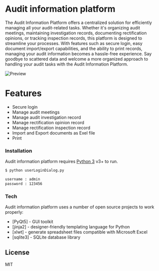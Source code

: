 # Audit information platform

The Audit Information Platform offers a centralized solution for efficiently managing all your audit-related tasks. Whether it's organizing audit meetings, maintaining investigation records, documenting rectification opinions, or tracking inspection records, this platform is designed to streamline your processes. With features such as secure login, easy document import/export capabilities, and the ability to print records, managing your audit information becomes a hassle-free experience. Say goodbye to scattered data and welcome a more organized approach to handling your audit tasks with the Audit Information Platform.

![Preview](https://raw.githubusercontent.com/Nadeera3784/Audit_information_platform_python/master/screenshot.PNG)

# Features
 
  - Secure login
  - Manage audit meetings
  - Manage audit investigation record
  - Manage rectification opinion record
  - Manage rectification inspection record
  - Import and Export documents as Exel file
  - Print

### Installation
Audit information platform requires [Python 3](https://www.python.org/) v3+ to run.
```sh
$ python userLoginDialog.py
```
```sh
username : admin
password : 123456
```
### Tech
  Audit information platform uses a number of open source projects to work properly:
  * [PyQt5] - GUI toolkit
  * [jinja2] - designer-friendly templating language for Python
  * [xlwt] - generate spreadsheet files compatible with Microsoft Excel
  * [sqlite3] - SQLite database library

License
----
MIT
